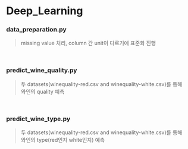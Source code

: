 # Deep_Learning

### data_preparation.py
> missing value 처리, column 간 unit이 다르기에 표준화 진행  

<br/>

### predict_wine_quality.py
> 두 datasets(winequality-red.csv and winequality-white.csv)를 통해  
> 와인의 quality 예측  

<br/>

### predict_wine_type.py
> 두 datasets(winequality-red.csv and winequality-white.csv)를 통해  
> 와인의 type(red인지 white인지) 예측
